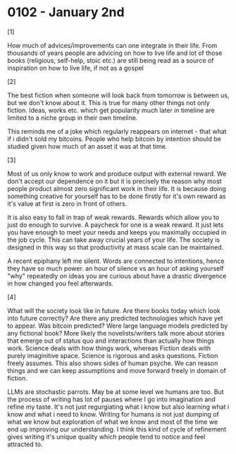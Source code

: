 # 0102 - January 2nd

[1] 

How much of advices/improvements can one integrate in their life. From thousands of years people are advicing on how to live life and lot of those books (religious, self-help, stoic etc.) are still being read as a source of inspiration on how to live life, if not as a gospel

[2]

The best fiction when someone will look back from tomorrow is between us, but we don't know about it. This is true for many other things not only fiction. Ideas, works etc. which get popularity much later in timeline are limited to a niche group in their own timeline.

This reminds me of a joke which regularly reappears on internet - that what if i didn't sold my bitcoins. People who help bitcoin by intention should be studied given how much of an asset it was at that time. 

[3]

Most of us only know to work and produce output with external reward. We don't accept our dependence on it but it is precisely the reason why most people product almost zero significant work in their life. It is because doing something creative for yourself has to be done firstly for it's own reward as it's value at first is zero in front of others.

It is also easy to fall in trap of weak rewards. Rewards which allow you to just do enough to survive. A paycheck for one is a weak reward. It just lets you have enough to meet your needs and keeps you maximally occupied in the job cycle. This can take away crucial years of your life. The society is designed in this way so that productivity at mass scale can be maintained.

A recent epiphany left me silent. Words are connected to intentions, hence they have so much power. an hour of silence vs an hour of asking yourself "why" repeatedly on ideas you are curious about have a drastic divergence in how changed you feel afterwards.

[4]

What will the society look like in future. Are there books today which look into future correctly? Are there any predicted technologies which have yet to appear. Was bitcoin predicted? Were large language models predicted by any fictional book? More likely the novelists/writers talk more about stories that emerge out of status quo and interactions than actually how things work. Science deals with how things work, whereas Fiction deals with purely imaginitive space. Science is rigorous and asks questions. Fiction freely assumes. This also shows sides of human psyche. We can reason things and we can keep assumptions and move forward freely in domain of fiction.

LLMs are stochastic parrots. May be at some level we humans are too. But the process of writing has lot of pauses where I go into imagination and refine my taste. It's not just regurgiating what i know but also learning what i know and what i need to know. Writing for humans is not just dumping of what we know but exploration of what we know and most of the time we end up improving our understanding. I think this kind of cycle of refinement gives writing it's unique quality which people tend to notice and feel attracted to.